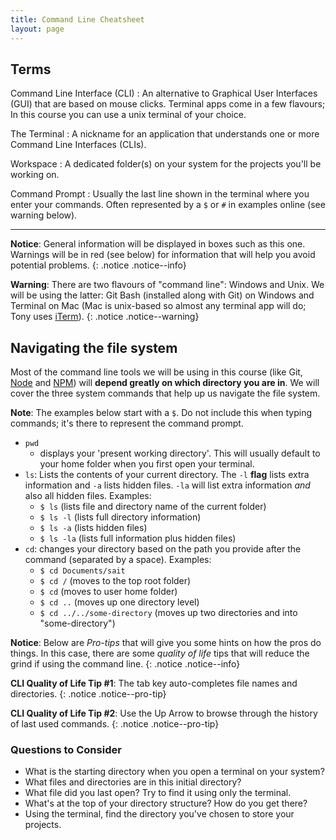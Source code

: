 ```yaml
---
title: Command Line Cheatsheet
layout: page
---
```


## Terms

Command Line Interface (CLI)
: An alternative to Graphical User Interfaces (GUI) that are based on mouse clicks. Terminal apps come in a few flavours; In this course you can use a unix terminal of your choice.</dd>

The Terminal
: A nickname for an application that understands one or more Command Line Interfaces (CLIs).

Workspace
: A dedicated folder(s) on your system for the projects you'll be working on.

Command Prompt
: Usually the last line shown in the terminal where you enter your commands. Often represented by a `$` or `#` in examples online (see warning below).

---

**Notice**: General information will be displayed in boxes such as this one. Warnings will be in red (see below) for information that will help you avoid potential problems. 
{: .notice .notice--info}

**Warning**: There are two flavours of "command line": Windows and Unix. We will be using the latter: Git Bash (installed along with Git) on Windows and Terminal on Mac (Mac is unix-based so almost any terminal app will do; Tony uses [iTerm](https://iterm2.com/)). 
{: .notice .notice--warning}

## Navigating the file system
Most of the command line tools we will be using in this course (like Git, [Node](https://nodejs.org/en/) and [NPM](https://www.npmjs.com/)) will **depend greatly on which directory you are in**. We will cover the three system commands that help up us navigate the file system.

**Note**: The examples below start with a `$`. Do not include this when typing commands; it's there to represent the command prompt.

- `pwd`
  - displays your 'present working directory'. This will usually default to your home folder when you first open your terminal.
- `ls`: Lists the contents of your current directory. The `-l` **flag** lists extra information and `-a` lists hidden files. `-la` will list extra information _and_ also all hidden files. Examples:
    - `$ ls` (lists file and directory name of the current folder)
    - `$ ls -l` (lists full directory information)
    - `$ ls -a` (lists hidden files)
    - `$ ls -la` (lists full information plus hidden files)
- `cd`: changes your directory based on the path you provide after the command (separated by a space). Examples:
  - `$ cd Documents/sait`
  - `$ cd /` (moves to the top root folder)
  - `$ cd` (moves to user home folder)
  - `$ cd ..` (moves up one directory level)
  - `$ cd ../../some-directory` (moves up two directories and into "some-directory")

**Notice**: Below are _Pro-tips_ that will give you some hints on how the pros do things. In this case, there are some _quality of life_ tips that will reduce the grind if using the command line. 
{: .notice .notice--info}

**CLI Quality of Life Tip #1**: The tab key auto-completes file names and directories.
{:  .notice .notice--pro-tip}

**CLI Quality of Life Tip #2**: Use the Up Arrow to browse through the history of last used commands.
{:  .notice .notice--pro-tip}

### Questions to Consider
- What is the starting directory when you open a terminal on your system?
- What files and directories are in this initial directory?
- What file did you last open? Try to find it using only the terminal.
- What's at the top of your directory structure? How do you get there?
- Using the terminal, find the directory you've chosen to store your projects.
